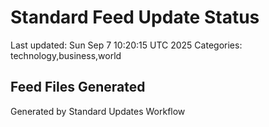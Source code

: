# Standard Feed Update Status
Last updated: Sun Sep  7 10:20:15 UTC 2025
Categories: technology,business,world

## Feed Files Generated

Generated by Standard Updates Workflow
